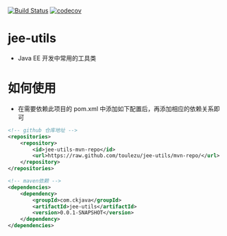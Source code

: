 [![Build Status](https://travis-ci.org/toulezu/jee-utils.svg?branch=master-github)](https://travis-ci.org/toulezu/jee-utils) [![codecov](https://codecov.io/gh/toulezu/jee-utils/branch/master-github/graph/badge.svg)](https://codecov.io/gh/toulezu/jee-utils)



# jee-utils
- Java EE 开发中常用的工具类

# 如何使用

- 在需要依赖此项目的 pom.xml 中添加如下配置后，再添加相应的依赖关系即可
```xml
<!-- github 仓库地址 -->
<repositories>
	<repository>
	   	<id>jee-utils-mvn-repo</id>
		<url>https://raw.github.com/toulezu/jee-utils/mvn-repo/</url>
	</repository>
</repositories>

<!-- maven依赖 -->
<dependencies>
	<dependency>
		<groupId>com.ckjava</groupId>
		<artifactId>jee-utils</artifactId>
		<version>0.0.1-SNAPSHOT</version>
	</dependency>
</dependencies>
```
